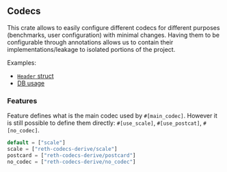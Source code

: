 ## Codecs

This crate allows to easily configure different codecs for different purposes (benchmarks, user configuration) with minimal changes. Having them to be configurable through annotations allows us to contain their implementations/leakage to isolated portions of the project.

Examples:

- [`Header` struct](../../primitives/src/header.rs)
- [DB usage](../db/src/kv/codecs/scale.rs)

### Features

Feature defines what is the main codec used by `#[main_codec]`. However it is still possible to define them directly: `#[use_scale]`, `#[use_postcat]`, `#[no_codec]`.

```rust
default = ["scale"]
scale = ["reth-codecs-derive/scale"]
postcard = ["reth-codecs-derive/postcard"]
no_codec = ["reth-codecs-derive/no_codec"]
```
